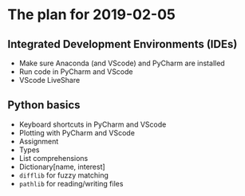 # The plan for 2019-02-05

## Integrated Development Environments (IDEs)
- Make sure Anaconda (and VScode) and PyCharm are installed
- Run code in PyCharm and VScode
- VScode LiveShare

## Python basics
- Keyboard shortcuts in PyCharm and VScode
- Plotting with PyCharm and VScode
- Assignment
- Types
- List comprehensions
- Dictionary[name, interest]
- `difflib` for fuzzy matching
- `pathlib` for reading/writing files
